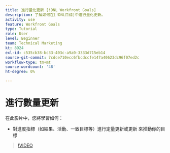 ```yaml
---
title: 進行量化更新 [!DNL Workfront Goals]
description: 了解如何在[!DNL目標]中進行量化更新。
activity: use
feature: Workfront Goals
type: Tutorial
role: User
level: Beginner
team: Technical Marketing
kt: 8924
exl-id: c535cb38-bc33-403c-a9a0-3333d715eb14
source-git-commit: 7cdce710ecc6fbcdccfe147a40623dc96f07ed2c
workflow-type: tm+mt
source-wordcount: '48'
ht-degree: 0%

---
```


# 進行數量更新

在此影片中，您將學習如何：

* 對進度指標（如結果、活動、一致目標等）進行定量更新或更新 來推動你的目標

>[!VIDEO](https://video.tv.adobe.com/v/335196/?quality=12)
